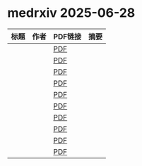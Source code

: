 # medrxiv 2025-06-28

| 标题 | 作者 | PDF链接 |  摘要 |
|------|------|--------|------|
|  |  | [PDF](https://doi.org/10.1101/2025.06.25.25330258) |  |
|  |  | [PDF](https://doi.org/10.1101/2025.06.23.25329885) |  |
|  |  | [PDF](https://doi.org/10.1101/2024.11.21.24317707) |  |
|  |  | [PDF](https://doi.org/10.1101/2025.06.06.25329104) |  |
|  |  | [PDF](https://doi.org/10.1101/2024.11.26.24317971) |  |
|  |  | [PDF](https://doi.org/10.1101/2025.06.26.25330361) |  |
|  |  | [PDF](https://doi.org/10.1101/2025.06.26.25330341) |  |
|  |  | [PDF](https://doi.org/10.1101/2025.06.26.25330352) |  |
|  |  | [PDF](https://doi.org/10.1101/2025.06.26.25330350) |  |
|  |  | [PDF](https://doi.org/10.1101/2025.06.26.25330378) |  |
